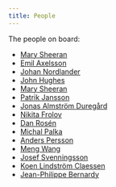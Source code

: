 ```yaml
---
title: People
---
```


The people on board:

* [Mary Sheeran](mailto:mary.sheeran(_at_)chalmers.(_domain_))
* [Emil Axelsson](mailto:emax(_at_)chalmers.(_domain_))
* [Johan Nordlander](mailto:johnordl(_at_)chalmers.(_domain_))
* [John Hughes](mailto:rjmh(_at_)chalmers.(_domain_))
* [Mary Sheeran](mailto:mary.sheeran(_at_)chalmers.(_domain_))
* [Patrik Jansson](mailto:patrik.jansson(_at_)chalmers.(_domain_))
* [Jonas Almström Duregård](mailto:jonas.duregard(_at_)chalmers.(_domain_))
* [Nikita Frolov](mailto:frolov(_at_)chalmers.(_domain_))
* [Dan Rosén](mailto:danr(_at_)chalmers.(_domain_))
* [Michal Palka](mailto:michal.palka(_at_)chalmers.(_domain_))
* [Anders Persson](mailto:anders.persson(_at_)chalmers.(_domain_))
* [Meng Wang](mailto:wmeng(_at_)chalmers.(_domain_))
* [Josef Svenningsson](mailto:josefs(_at_)chalmers.(_domain_))
* [Koen Lindström Claessen](mailto:koen(_at_)chalmers.(_domain_))
* [Jean-Philippe Bernardy](mailto:bernardy(_at_)chalmers.(_domain_))

